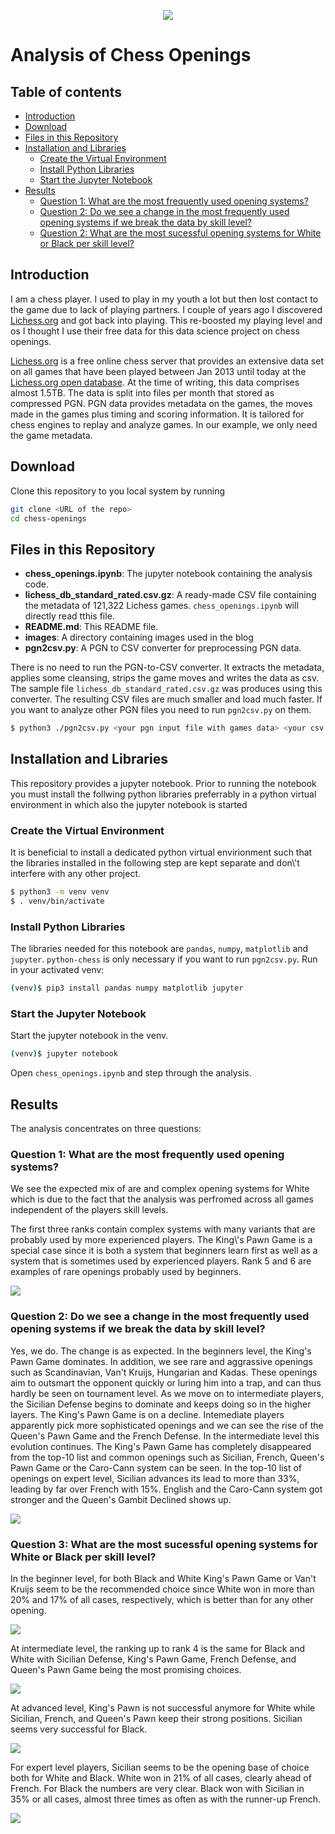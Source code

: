 <p align="center">
  <img src="images/Analyzing_Chess_Opening_Systems.jpg?raw=true"/>
</p>

# Analysis of Chess Openings

## Table of contents

- [Introduction](#Introduction)
- [Download](#Download)
- [Files in this Repository](#Files-in-this-Repository)
- [Installation and Libraries](#Installation-and-Libraries)
  - [Create the Virtual Environment](#Create-the-Virtual-Environment)
  - [Install Python Libraries](#Install-Python-Libraries)
  - [Start the Jupyter Notebook](#Start-the-Jupyter-Notebook)
- [Results](#Results)
  - [Question 1: What are the most frequently used opening systems?](#question-1-what-are-the-most-frequently-used-opening-systems)
  - [Question 2: Do we see a change in the most frequently used opening systems if we break the data by skill level?](#question-2-do-we-see-a-change-in-the-most-frequently-used-opening-systems-if-we-break-the-data-by-skill-level)
  - [Question 2: What are the most sucessful opening systems for White or Black per skill level?](#what-are-the-most-sucessful-opening-systems-for-white-or-black-per-skill-level)


## Introduction

I am a chess player. I used to play in my youth a lot but then lost
contact to the game due to lack of playing partners. I couple of
years ago I discovered [Lichess.org](https://lichess.org) and got back into playing. This
re-boosted my playing level and os I thought I use their free data
for this data science project on chess openings.

[Lichess.org](https://lichess.org) is a free online chess server that provides an extensive
data set on all games that have been played between Jan 2013 until
today at the [Lichess.org open database](https://database.lichess.org/). At the time of writing, this
data comprises almost 1.5TB. The data is split into files per month
that stored as compressed PGN. PGN data provides metadata on the games,
the moves made in the games plus timing and scoring information. It
is tailored for chess engines to replay and analyze games.
In our example, we only need the game metadata.

## Download

Clone this repository to you local system by running

``` bash
git clone <URL of the repo>
cd chess-openings
```

## Files in this Repository

- **chess_openings.ipynb**: The jupyter notebook containing the
  analysis code.
- **lichess_db_standard_rated.csv.gz**: A ready-made CSV file
  containing the metadata of 121,322 Lichess games.
  `chess_openings.ipynb` will directly read tthis file.
- **README.md**: This README file.
- **images**: A directory containing images used in the blog
- **pgn2csv.py**: A PGN to CSV converter for preprocessing PGN data. 

There is no need to run the PGN-to-CSV converter. It extracts the
metadata, applies some cleansing, strips the game moves and writes
the data as csv. The sample file `lichess_db_standard_rated.csv.gz`
was produces using this converter. The resulting CSV files are much
smaller and load much faster. If you want to analyze other PGN files
you need to run `pgn2csv.py` on them. 

``` bash
$ python3 ./pgn2csv.py <your pgn input file with games data> <your csv output file>
```

## Installation and Libraries

This repository provides a jupyter notebook. Prior to running the
notebook you must install the follwing python libraries preferrably
in a python virtual environment in which also the jupyter notebook is
started

### Create the Virtual Environment

It is beneficial to install a dedicated python virtual envirionment
such that the libraries installed in the following step are kept separate
and don\\'t interfere with any other project.

``` bash
$ python3 -m venv venv
$ . venv/bin/activate
```

### Install Python Libraries

The libraries needed for this notebook are `pandas`, `numpy`, `matplotlib`
and `jupyter`. `python-chess` is only necessary if you want to run
`pgn2csv.py`. Run in your activated venv:

``` bash
(venv)$ pip3 install pandas numpy matplotlib jupyter
```

### Start the Jupyter Notebook

Start the jupyter notebook in the venv.

``` bash
(venv)$ jupyter notebook
```

Open `chess_openings.ipynb` and step through the analysis.

## Results

The analysis concentrates on three questions:

### Question 1: What are the most frequently used opening systems?

We see the expected mix of are and complex opening systems for White
which is due to the fact that the analysis was perfromed across all
games independent of the players skill levels.  

The first three ranks contain complex systems with many variants that
are probably used by more experienced players. The King\\'s Pawn Game
is a special case since it is both a system that beginners learn first
as well as a system that is sometimes used by experienced players.
Rank 5 and 6 are examples of rare openings probably used by beginners.

![](images/Total_Distribution_of_Opening_Systems.jpg) 

### Question 2: Do we see a change in the most frequently used opening systems if we break the data by skill level?

Yes, we do. The change is as expected. In the beginners level, the
King\'s Pawn Game dominates. In addition, we see rare and aggrassive
openings such as Scandinavian, Van\'t Kruijs, Hungarian and Kadas.
These openings aim to outsmart the opponent quickly or luring him into
a trap, and can thus hardly be seen on tournament level. As we move
on to intermediate players, the Sicilian Defense begins to dominate
and keeps doing so in the higher layers. The King\'s Pawn Game is on
a decline. Intemediate players apparently pick more sophisticated
openings and we can see the rise of the Queen\'s Pawn Game and the
French Defense. In the intermediate level this evolution continues.
The King\'s Pawn Game has completely disappeared from the top-10 list
and common openings such as Sicilian, French, Queen\'s Pawn Game or
the Caro-Cann system can be seen. In the top-10 list of openings on
expert level, Sicilian advances its lead to more than 33%, leading by
far over French with 15%. English and the Caro-Cann system got 
stronger and the Queen's Gambit Declined shows up.  

![](images/Distribution_of_Opening_Systems.jpg)

### Question 3: What are the most sucessful opening systems for White or Black per skill level?

In the beginner level, for both Black and White King\'s Pawn Game
or Van\'t Kruijs seem to be the recommended choice since White won
in more than 20% and 17% of all cases, respectively, which is better
than for any other opening.

![](images/Games_won_per_opening_system_[Beginners].jpg)

At intermediate level, the ranking up to rank 4 is the same for
Black and White with Sicilian Defense, King's Pawn Game, French
Defense, and Queen\'s Pawn Game being the most promising choices.

![](images/Games_won_per_opening_system_[Intermediate].jpg)

At advanced level, King\'s Pawn is not successful anymore for White
while Sicilian, French, and Queen\'s Pawn keep their strong positions.
Sicilian seems very successful for Black.

![](images/Games_won_per_opening_system_[Advanced].jpg)

For expert level players, Sicilian seems to be the opening base of
choice both for White and Black. White won in 21% of all cases,
clearly ahead of French. For Black the numbers are very clear.
Black won with Sicilian in 35% or all cases, almost three times as
often as with the runner-up French. 

![](images/Games_won_per_opening_system_[Expert].jpg)
